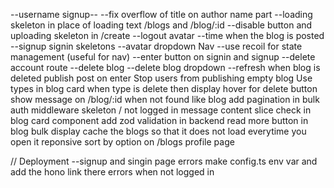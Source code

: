 --username signup--
--fix overflow of title on author name part
--loading skeleton in place of loading text /blogs and /blog/:id
--disable button and uploading skeleton in /create
--logout avatar
--time when the blog is posted
--signup signin skeletons
--avatar dropdown Nav
--use recoil for state management (useful for nav)
--enter button on signin and signup
--delete account route
--delete blog
--delete blog dropdown
--refresh when blog is deleted
publish post on enter
Stop users from publishing empty blog
Use types in blog card when type is delete then display hover for delete button
show message on /blog/:id when not found
like blog
add pagination in bulk
auth middleware skeleton / not logged in message
content slice check in blog card component
add zod validation in backend
read more button in blog bulk display
cache the blogs so that it does not load everytime you open it
reponsive
sort by option on /blogs
profile page

// Deployment
--signup and singin page errors
make config.ts env var and add the hono link there
errors when not logged in
